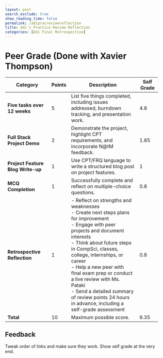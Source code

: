 ```yaml
---
layout: post 
search_exclude: true
show_reading_time: false
permalink: /adipracreviewreflection
title: Adi's Practice Review Reflection
categories: [Adi Final Retrospective]
---
```


# Peer Grade (Done with Xavier Thompson)

| Category                          | Points | Description                                                                                                                                                       | Self Grade |
| --------------------------------- | ------ | ----------------------------------------------------------------------------------------------------------------------------------------------------------------- | ---------- |
| **Five tasks over 12 weeks**      | 5      | List five things completed, including issues addressed, burndown tracking, and presentation work.                                                                 |    4.8        |
| **Full Stack Project Demo**       | 2      | Demonstrate the project, highlight CPT requirements, and incorporate N@tM feedback.                                                                              |    1.85        |
| **Project Feature Blog Write-up** | 1      | Use CPT/FRQ language to write a structured blog post on project features.                                                                                        |    1        |
| **MCQ Completion**                | 1      | Successfully complete and reflect on multiple-choice questions.                                                                                                   |      0.8      |
| **Retrospective Reflection**      | 1      | - Reflect on strengths and weaknesses<br> - Create next steps plans for improvement<br> - Engage with peer projects and document interests<br> - Think about future steps in CompSci, classes, college, internships, or career<br> - Help a new peer with final exam prep or conduct a live review with Ms. Pataki<br> - Send a detailed summary of review points 24 hours in advance, including a self-grade assessment |    0.8        |
| **Total**                         | 10     | Maximum possible score.                                                                                                                                           |      9.35      |

## Feedback
Tweak order of links and make sure they work. Show self grade at the very end.